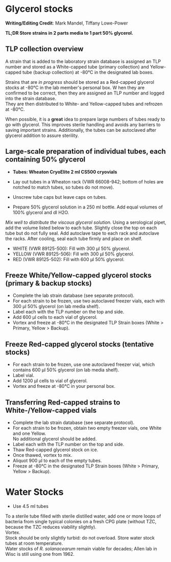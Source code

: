 # Glycerol stocks

**Writing/Editing Credit**: Mark Mandel, Tiffany Lowe-Power

**TL;DR Store strains in 2 parts media to 1 part 50% glycerol.**

## TLP collection overview

A strain that is added to the laboratory strain database is assigned an TLP number and stored as a White-capped tube (primary collection) and Yellow-capped tube (backup collection) at -80°C in the designated lab boxes.

Strains that are *in progress* should be stored as a Red-capped glycerol stocks at -80°C in the lab member's personal box.  W
hen they are confirmed to be correct, then they are assigned an TLP number and logged into the strain database.  
They are then distributed to White- and Yellow-capped tubes and refrozen at -80°C.

When possible, it is a **great** idea to prepare large numbers of tubes ready to go with glycerol. 
This improves sterile handling and avoids any barriers to saving important strains. 
Additionally, the tubes can be autoclaved after glycerol addition to assure sterility.

## Large-scale preparation of individual tubes, each containing 50% glycerol

- **Tubes: Wheaton CryoElite 2 ml CS500 cryovials**

- Lay out tubes in a Wheaton rack (VWR 66008-942; bottom of holes are notched to match tubes, so tubes do not move).
- Unscrew tube caps but leave caps on tubes.
- Prepare 50% glycerol solution in a 250 ml bottle. 
Add equal volumes of 100% glycerol and dI H2O.

*Mix well to distribute the viscous glycerol solution.* 
Using a serological pipet, add the volume listed below to each tube. 
Slightly close the top on each tube but do not fully seal. 
Add autoclave tape to each rack and autoclave the racks. 
After cooling, seal each tube firmly and place on shelf.

- WHITE (VWR 89125-500): Fill with 300 μl 50% glycerol.
- YELLOW (VWR 89125-506): Fill with 300 μl 50% glycerol.
- RED (VWR 89125-502): Fill with 600 μl 50% glycerol.

## Freeze White/Yellow-capped glycerol stocks (primary & backup stocks)

- Complete the lab strain database (see separate protocol).
- For each strain to be frozen, use two autoclaved freezer vials, each with 300 µl 50% glycerol (on lab media shelf).
- Label each with the TLP number on the top and side.
- Add 600 µl cells to each vial of glycerol.
- Vortex and freeze at -80°C in the designated TLP Strain boxes (White > Primary, Yellow > Backup).

## Freeze Red-capped glycerol stocks (tentative stocks)

- For each strain to be frozen, use one autoclaved freezer vial, which contains 600 µl 50% glycerol (on lab media shelf).
- Label vial.
- Add 1200 µl cells to vial of glycerol.
- Vortex and freeze at -80°C in your personal box.

## Transferring Red-capped strains to White-/Yellow-capped vials

- Complete the lab strain database (see separate protocol).
- For each strain to be frozen, obtain two empty freezer vials, one White and one Yellow.  
No additional glycerol should be added.
- Label each with the TLP number on the top and side.
- Thaw Red-capped glycerol stock on ice.
- Once thawed, vortex to mix.
- Aliquot 900 µl to each of the empty tubes.
- Freeze at -80°C in the designated TLP Strain boxes (White > Primary, Yellow > Backup).

# Water Stocks
 
 * Use 4.5 ml tubes
 
 To a sterile tube filled with sterile distilled water, add one or more loops of bacteria from single typical colonies on a fresh CPG plate (without TZC, because the TZC reduces viability slightly).  
 Vortex.  
 Stock should be only slightly turbid: do not overload. 
 Store water stock tubes at room temperature.  
 Water stocks of *R. solanacearum* remain viable for decades; Allen lab in Wisc is still using one from 1962.